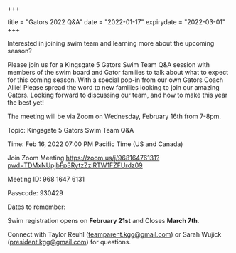 +++

title = "Gators 2022 Q&A"
date = "2022-01-17"
expirydate = "2022-03-01"
+++

Interested in joining swim team and learning more about the upcoming season?
 
Please join us for a Kingsgate 5 Gators Swim Team Q&A session with members of the swim board and Gator families to talk about what to expect for this coming season. With a special pop-in from our own Gators Coach Allie! Please spread the word to new families looking to join our amazing Gators. Looking forward to discussing our team, and how to make this year the best yet! 
 
The meeting will be via Zoom on Wednesday, February 16th from 7-8pm. 
 
Topic: Kingsgate 5 Gators Swim Team Q&A

Time: Feb 16, 2022 07:00 PM Pacific Time (US and Canada)

Join Zoom Meeting
<https://zoom.us/j/96816476131?pwd=TDMxNUpjbFp3RytzZzlRTW1FZFUrdz09>

Meeting ID: 968 1647 6131

Passcode: 930429
 
Dates to remember: 

Swim registration opens on **February 21st** and Closes **March 7th**.
 
Connect with Taylor Reuhl (<teamparent.kgg@gmail.com>) or Sarah Wujick (<president.kgg@gmail.com>) for questions.  